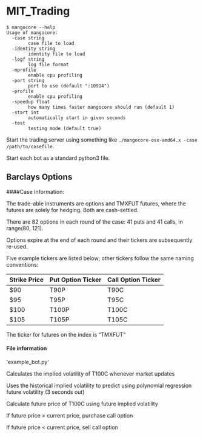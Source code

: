 # MIT_Trading

```
$ mangocore --help
Usage of mangocore:
  -case string
    	case file to load
  -identity string
    	identity file to load
  -logf string
    	log file format
  -mprofile
    	enable cpu profiling
  -port string
    	port to use (default ":10914")
  -profile
    	enable cpu profiling
  -speedup float
    	how many times faster mangocore should run (default 1)
  -start int
    	automatically start in given seconds
  -test
    	testing mode (default true)
```

Start the trading server using something like `./mangocore-osx-amd64.x -case /path/to/casefile`.

Start each bot as a standard python3 file.

## Barclays Options
####Case Information:

The trade-able instruments are options and TMXFUT futures, where the futures are solely for hedging. Both are cash-settled.

There are 82 options in each round of the case: 41 puts and 41 calls, in range(80, 121).

Options expire at the end of each round and their tickers are subsequently re-used.

Five example tickers are listed below; other tickers follow the same naming conventions:

| Strike Price  | Put Option Ticker | Call Option Ticker |
| ------------- | -------------     |-------------       |
| $90           |              T90P |    T90C            |
| $95           |              T95P |    T95C            |
| $100          |              T100P|    T100C           |
| $105          |              T105P|    T105C           |

The ticker for futures on the index is “TMXFUT”

#### File information
'example_bot.py'

Calculates the implied volatility of T100C whenever market updates

Uses the historical implied volatility to predict using polynomial regression future volatility (3 seconds out)

Calculate future price of T100C using future implied volatility

If future price > current price, purchase call option

If future price < current price, sell call option
